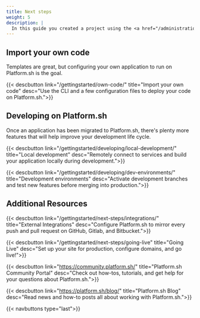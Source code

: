 ```yaml
---
title: Next steps
weight: 5
description: |
  In this guide you created a project using the <a href="/administration/web.html">management console</a> and installed the <a href="/development/cli.html">Platform.sh CLI</a>. Now you can explore some of the next steps for working with Platform.sh.
---
```


## Import your own code

Templates are great, but configuring your own application to run on Platform.sh is the goal.

{{< descbutton link="/gettingstarted/own-code/" title="Import your own code" desc="Use the CLI and a few configuration files to deploy your code on Platform.sh.">}}

## Developing on Platform.sh

Once an application has been migrated to Platform.sh, there's plenty more features that will help improve your development life cycle.

{{< descbutton link="/gettingstarted/developing/local-development/" title="Local development" desc="Remotely connect to services and build your application locally during development.">}}

{{< descbutton link="/gettingstarted/developing/dev-environments/" title="Development environments" desc="Activate development branches and test new features before merging into production.">}}

## Additional Resources

{{< descbutton link="/gettingstarted/next-steps/integrations/" title="External Integrations" desc="Configure Platform.sh to mirror every push and pull request on GitHub, Gitlab, and Bitbucket.">}}

{{< descbutton link="/gettingstarted/next-steps/going-live" title="Going Live" desc="Set up your site for production, configure domains, and go live!">}}

{{< descbutton link="https://community.platform.sh/" title="Platform.sh Community Portal" desc="Check out how-tos, tutorials, and get help for your questions about Platform.sh.">}}

{{< descbutton link="https://platform.sh/blog/" title="Platform.sh Blog" desc="Read news and how-to posts all about working with Platform.sh.">}}

{{< navbuttons type="last">}}

